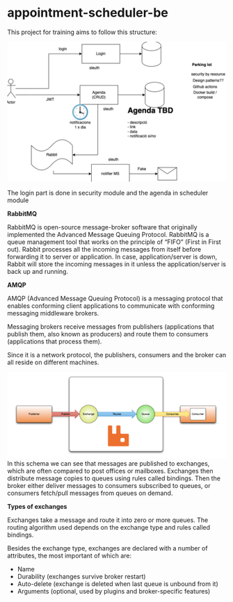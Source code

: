 # appointment-scheduler-be

This project for training aims to follow this structure:

![](appointment-scheduler-be/scheduler/src/main/resources/appointment-scheduler-be.png)

The login part is done in security module and the agenda in scheduler module

**RabbitMQ**

RabbitMQ is open-source message-broker software that originally implemented the Advanced Message Queuing Protocol. RabbitMQ is a queue management tool that works on the principle of “FIFO” (First in First out). Rabbit processes all the incoming messages from itself before forwarding it to server or application. In case, application/server is down, Rabbit will store the incoming messages in it unless the application/server is back up and running.

**AMQP**

AMQP (Advanced Message Queuing Protocol) is a messaging protocol that enables conforming client applications to communicate with conforming messaging middleware brokers.

Messaging brokers receive messages from publishers (applications that publish them, also known as producers) and route them to consumers (applications that process them).

Since it is a network protocol, the publishers, consumers and the broker can all reside on different machines.



![](rabbit.png)
In this schema we can see that messages are published to exchanges, which are often compared to post offices or mailboxes. Exchanges then distribute message copies to queues using rules called bindings. Then the broker either deliver messages to consumers subscribed to queues, or consumers fetch/pull messages from queues on demand.

**Types of exchanges**

Exchanges take a message and route it into zero or more queues. The routing algorithm used depends on the exchange type and rules called bindings. 

Besides the exchange type, exchanges are declared with a number of attributes, the most important of which are:

- Name
- Durability (exchanges survive broker restart)
- Auto-delete (exchange is deleted when last queue is unbound from it)
- Arguments (optional, used by plugins and broker-specific features)